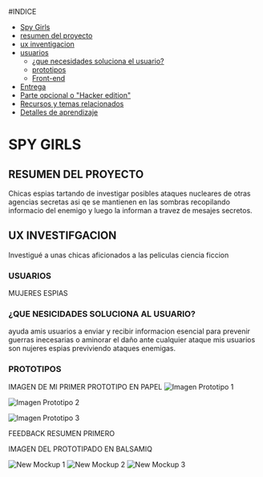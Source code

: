 #INDICE
- [Spy Girls](#SPY-GIRLS)
- [resumen del proyecto](##-RESUMEN-DEL-PROYECTO)
- [ux inventigacion](##-UX-INVESTIGACIO)
- [usuarios](###-USUARIOS)
  - [¿que necesidades soluciona el usuario?](###-¿QUE-NECESIDADES-SOLUCIONA-AL-USUARIO?)
  - [prototipos](###-PROTOTIPADOS)
  - [Front-end](#front-end)
- [Entrega](#entrega)
- [Parte opcional o "Hacker edition"](#parte-opcional-o-hacker-edition)
- [Recursos y temas relacionados](#recursos-y-temas-relacionados)
- [Detalles de aprendizaje](#detalles-de-aprendizaje)

# SPY GIRLS 

## RESUMEN DEL PROYECTO
Chicas espias tartando de investigar posibles ataques nucleares de otras agencias secretas
asi qe se mantienen en las sombras recopilando informacio del enemigo  y luego la informan a travez de mesajes secretos.

## UX INVESTIFGACION 
Investigué a unas chicas aficionados a las peliculas ciencia ficcion  

### USUARIOS 
MUJERES ESPIAS 

### ¿QUE NESICIDADES SOLUCIONA AL USUARIO?

ayuda amis usuarios a enviar y recibir informacion esencial para prevenir guerras inecesarias o aminorar el daño ante cualquier ataque
mis usuarios son nujeres espias previviendo ataques enemigas.

### PROTOTIPOS

IMAGEN DE MI PRIMER PROTOTIPO EN PAPEL
![Imagen Prototipo 1](https://user-images.githubusercontent.com/51333504/59077051-9d7dfa00-889e-11e9-8422-582af440bf62.jpg)

![Imagen Prototipo 2](https://user-images.githubusercontent.com/51333504/59077053-9e169080-889e-11e9-8774-64962a76c91a.jpg)

![Imagen Prototipo 3](https://user-images.githubusercontent.com/51333504/59077054-9e169080-889e-11e9-9b77-8ca20933cd34.jpg)


FEEDBACK RESUMEN PRIMERO


IMAGEN DEL PROTOTIPADO EN BALSAMIQ

![New Mockup 1](https://user-images.githubusercontent.com/51333504/58887863-06e9e700-86ac-11e9-93cb-c48823fd2522.png)
![New Mockup 2](https://user-images.githubusercontent.com/51333504/58887866-081b1400-86ac-11e9-9022-3c116987903e.png)
![New Mockup 3](https://user-images.githubusercontent.com/51333504/58887867-081b1400-86ac-11e9-8575-aa8aceb3485c.png)
